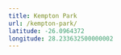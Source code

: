 ```yaml
---
title: Kempton Park
url: /kempton-park/
latitude: -26.0964372
longitude: 28.233632500000002
---
```

